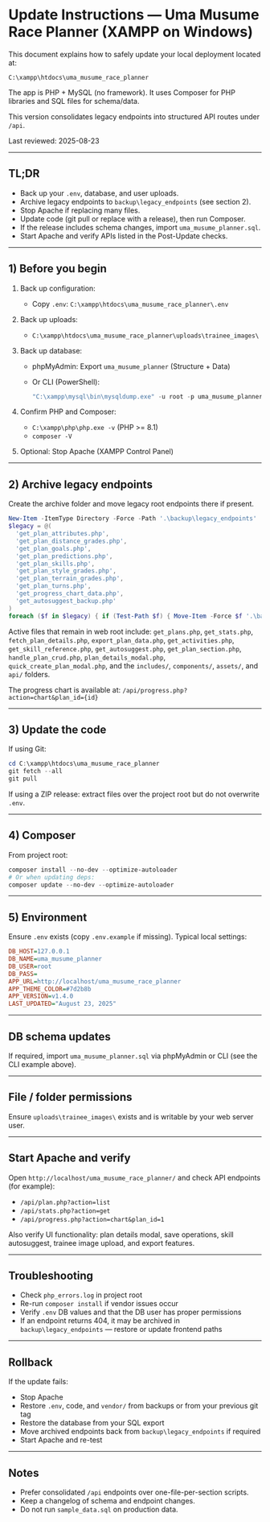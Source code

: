 # Update Instructions — Uma Musume Race Planner (XAMPP on Windows)

This document explains how to safely update your local deployment located at:

`C:\xampp\htdocs\uma_musume_race_planner`

The app is PHP + MySQL (no framework). It uses Composer for PHP libraries and SQL files for schema/data.

This version consolidates legacy endpoints into structured API routes under `/api`.

Last reviewed: 2025-08-23

---

## TL;DR

- Back up your `.env`, database, and user uploads.
- Archive legacy endpoints to `backup\legacy_endpoints` (see section 2).
- Stop Apache if replacing many files.
- Update code (git pull or replace with a release), then run Composer.
- If the release includes schema changes, import `uma_musume_planner.sql`.
- Start Apache and verify APIs listed in the Post-Update checks.

---

## 1) Before you begin

1. Back up configuration:

   - Copy `.env`: `C:\xampp\htdocs\uma_musume_race_planner\.env`

2. Back up uploads:

   - `C:\xampp\htdocs\uma_musume_race_planner\uploads\trainee_images\`

3. Back up database:

   - phpMyAdmin: Export `uma_musume_planner` (Structure + Data)

   - Or CLI (PowerShell):

     ```powershell
     "C:\xampp\mysql\bin\mysqldump.exe" -u root -p uma_musume_planner > C:\backup\uma_musume_planner_backup_YYYYMMDD.sql
     ```

4. Confirm PHP and Composer:

   - `C:\xampp\php\php.exe -v` (PHP >= 8.1)
   - `composer -V`

5. Optional: Stop Apache (XAMPP Control Panel)

---

## 2) Archive legacy endpoints

Create the archive folder and move legacy root endpoints there if present.

```powershell
New-Item -ItemType Directory -Force -Path '.\backup\legacy_endpoints' | Out-Null
$legacy = @(
  'get_plan_attributes.php',
  'get_plan_distance_grades.php',
  'get_plan_goals.php',
  'get_plan_predictions.php',
  'get_plan_skills.php',
  'get_plan_style_grades.php',
  'get_plan_terrain_grades.php',
  'get_plan_turns.php',
  'get_progress_chart_data.php',
  'get_autosuggest_backup.php'
)
foreach ($f in $legacy) { if (Test-Path $f) { Move-Item -Force $f '.\backup\legacy_endpoints\' } }
```

Active files that remain in web root include: `get_plans.php`, `get_stats.php`, `fetch_plan_details.php`, `export_plan_data.php`, `get_activities.php`, `get_skill_reference.php`, `get_autosuggest.php`, `get_plan_section.php`, `handle_plan_crud.php`, `plan_details_modal.php`, `quick_create_plan_modal.php`, and the `includes/`, `components/`, `assets/`, and `api/` folders.

The progress chart is available at: `/api/progress.php?action=chart&plan_id={id}`

---

## 3) Update the code

If using Git:

```powershell
cd C:\xampp\htdocs\uma_musume_race_planner
git fetch --all
git pull
```

If using a ZIP release: extract files over the project root but do not overwrite `.env`.

---

## 4) Composer

From project root:

```powershell
composer install --no-dev --optimize-autoloader
# Or when updating deps:
composer update --no-dev --optimize-autoloader
```

---

## 5) Environment

Ensure `.env` exists (copy `.env.example` if missing). Typical local settings:

```ini
DB_HOST=127.0.0.1
DB_NAME=uma_musume_planner
DB_USER=root
DB_PASS=
APP_URL=http://localhost/uma_musume_race_planner
APP_THEME_COLOR=#7d2b8b
APP_VERSION=v1.4.0
LAST_UPDATED="August 23, 2025"
```

---

## DB schema updates

If required, import `uma_musume_planner.sql` via phpMyAdmin or CLI (see the CLI example above).

---

## File / folder permissions

Ensure `uploads\trainee_images\` exists and is writable by your web server user.

---

## Start Apache and verify

Open `http://localhost/uma_musume_race_planner/` and check API endpoints (for example):

- `/api/plan.php?action=list`
- `/api/stats.php?action=get`
- `/api/progress.php?action=chart&plan_id=1`

Also verify UI functionality: plan details modal, save operations, skill autosuggest, trainee image upload, and export features.

---

## Troubleshooting

- Check `php_errors.log` in project root
- Re-run `composer install` if vendor issues occur
- Verify `.env` DB values and that the DB user has proper permissions
- If an endpoint returns 404, it may be archived in `backup\legacy_endpoints` — restore or update frontend paths

---

## Rollback

If the update fails:

- Stop Apache
- Restore `.env`, code, and `vendor/` from backups or from your previous git tag
- Restore the database from your SQL export
- Move archived endpoints back from `backup\legacy_endpoints` if required
- Start Apache and re-test

---

## Notes

- Prefer consolidated `/api` endpoints over one-file-per-section scripts.
- Keep a changelog of schema and endpoint changes.
- Do not run `sample_data.sql` on production data.
